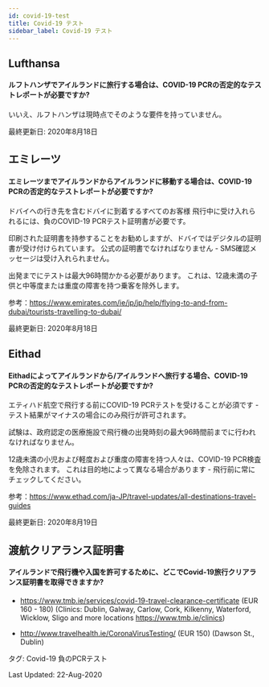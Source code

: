 ```yaml
---
id: covid-19-test
title: Covid-19 テスト
sidebar_label: Covid-19 テスト
---
```



## Lufthansa

#### **ルフトハンザでアイルランドに旅行する場合は、COVID-19 PCRの否定的なテストレポートが必要ですか?**

いいえ、ルフトハンザは現時点でそのような要件を持っていません。

最終更新日: 2020年8月18日

## エミレーツ

#### **エミレーツまでアイルランドからアイルランドに移動する場合は、COVID-19 PCRの否定的なテストレポートが必要ですか?**

ドバイへの行き先を含むドバイに到着するすべてのお客様 飛行中に受け入れられるには、負のCOVID-19 PCRテスト証明書が必要です。

印刷された証明書を持参することをお勧めしますが、ドバイではデジタルの証明書が受け付けられています。 公式の証明書でなければなりません - SMS確認メッセージは受け入れられません。

出発までにテストは最大96時間かかる必要があります。 これは、12歳未満の子供と中等度または重度の障害を持つ乗客を除外します。


参考：https://www.emirates.com/ie/jp/jp/help/flying-to-and-from-dubai/tourists-travelling-to-dubai/

最終更新日: 2020年8月18日

## Eithad

#### **Eithadによってアイルランドから/アイルランドへ旅行する場合、COVID-19 PCRの否定的なテストレポートが必要ですか?**

エティハド航空で飛行する前にCOVID-19 PCRテストを受けることが必須です - テスト結果がマイナスの場合にのみ飛行が許可されます。

試験は、政府認定の医療施設で飛行機の出発時刻の最大96時間前までに行われなければなりません。

12歳未満の小児および軽度および重度の障害を持つ人々は、COVID-19 PCR検査を免除されます。 これは目的地によって異なる場合があります - 飛行前に常にチェックしてください。

参考：https://www.ethad.com/ja-JP/travel-updates/all-destinations-travel-guides

最終更新日: 2020年8月19日

## 渡航クリアランス証明書

#### アイルランドで飛行機や入国を許可するために、どこでCovid-19旅行クリアランス証明書を取得できますか?

* https://www.tmb.ie/services/covid-19-travel-clearance-certificate (EUR 160 - 180) (Clinics: Dublin, Galway, Carlow, Cork, Kilkenny, Waterford, Wicklow, Sligo and more locations https://www.tmb.ie/clinics)

* http://www.travelhealth.ie/CoronaVirusTesting/ (EUR 150) (Dawson St., Dublin)

タグ: Covid-19 負のPCRテスト

Last Updated: 22-Aug-2020
